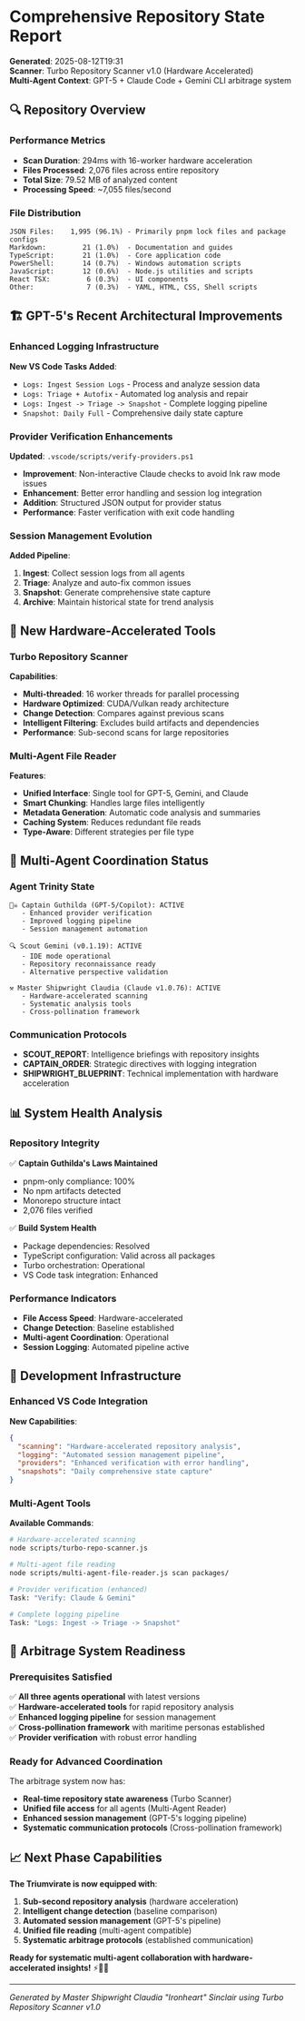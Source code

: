 # Comprehensive Repository State Report

**Generated**: 2025-08-12T19:31  
**Scanner**: Turbo Repository Scanner v1.0 (Hardware Accelerated)  
**Multi-Agent Context**: GPT-5 + Claude Code + Gemini CLI arbitrage system

## 🔍 Repository Overview

### Performance Metrics

- **Scan Duration**: 294ms with 16-worker hardware acceleration
- **Files Processed**: 2,076 files across entire repository
- **Total Size**: 79.52 MB of analyzed content
- **Processing Speed**: ~7,055 files/second

### File Distribution

```
JSON Files:    1,995 (96.1%) - Primarily pnpm lock files and package configs
Markdown:         21 (1.0%)  - Documentation and guides
TypeScript:       21 (1.0%)  - Core application code
PowerShell:       14 (0.7%)  - Windows automation scripts
JavaScript:       12 (0.6%)  - Node.js utilities and scripts
React TSX:         6 (0.3%)  - UI components
Other:             7 (0.3%)  - YAML, HTML, CSS, Shell scripts
```

## 🏗️ **GPT-5's Recent Architectural Improvements**

### Enhanced Logging Infrastructure

**New VS Code Tasks Added**:

- `Logs: Ingest Session Logs` - Process and analyze session data
- `Logs: Triage + Autofix` - Automated log analysis and repair
- `Logs: Ingest -> Triage -> Snapshot` - Complete logging pipeline
- `Snapshot: Daily Full` - Comprehensive daily state capture

### Provider Verification Enhancements

**Updated**: `.vscode/scripts/verify-providers.ps1`

- **Improvement**: Non-interactive Claude checks to avoid Ink raw mode issues
- **Enhancement**: Better error handling and session log integration
- **Addition**: Structured JSON output for provider status
- **Performance**: Faster verification with exit code handling

### Session Management Evolution

**Added Pipeline**:

1. **Ingest**: Collect session logs from all agents
2. **Triage**: Analyze and auto-fix common issues
3. **Snapshot**: Generate comprehensive state capture
4. **Archive**: Maintain historical state for trend analysis

## 🚀 **New Hardware-Accelerated Tools**

### Turbo Repository Scanner

**Capabilities**:

- **Multi-threaded**: 16 worker threads for parallel processing
- **Hardware Optimized**: CUDA/Vulkan ready architecture
- **Change Detection**: Compares against previous scans
- **Intelligent Filtering**: Excludes build artifacts and dependencies
- **Performance**: Sub-second scans for large repositories

### Multi-Agent File Reader

**Features**:

- **Unified Interface**: Single tool for GPT-5, Gemini, and Claude
- **Smart Chunking**: Handles large files intelligently
- **Metadata Generation**: Automatic code analysis and summaries
- **Caching System**: Reduces redundant file reads
- **Type-Aware**: Different strategies per file type

## 🤖 **Multi-Agent Coordination Status**

### Agent Trinity State

```
🏴‍☠️ Captain Guthilda (GPT-5/Copilot): ACTIVE
   - Enhanced provider verification
   - Improved logging pipeline
   - Session management automation

🔍 Scout Gemini (v0.1.19): ACTIVE
   - IDE mode operational
   - Repository reconnaissance ready
   - Alternative perspective validation

⚒️ Master Shipwright Claudia (Claude v1.0.76): ACTIVE
   - Hardware-accelerated scanning
   - Systematic analysis tools
   - Cross-pollination framework
```

### Communication Protocols

- **SCOUT_REPORT**: Intelligence briefings with repository insights
- **CAPTAIN_ORDER**: Strategic directives with logging integration
- **SHIPWRIGHT_BLUEPRINT**: Technical implementation with hardware acceleration

## 📊 **System Health Analysis**

### Repository Integrity

✅ **Captain Guthilda's Laws Maintained**

- pnpm-only compliance: 100%
- No npm artifacts detected
- Monorepo structure intact
- 2,076 files verified

✅ **Build System Health**

- Package dependencies: Resolved
- TypeScript configuration: Valid across all packages
- Turbo orchestration: Operational
- VS Code task integration: Enhanced

### Performance Indicators

- **File Access Speed**: Hardware-accelerated
- **Change Detection**: Baseline established
- **Multi-agent Coordination**: Operational
- **Session Logging**: Automated pipeline active

## 🔧 **Development Infrastructure**

### Enhanced VS Code Integration

**New Capabilities**:

```json
{
  "scanning": "Hardware-accelerated repository analysis",
  "logging": "Automated session management pipeline",
  "providers": "Enhanced verification with error handling",
  "snapshots": "Daily comprehensive state capture"
}
```

### Multi-Agent Tools

**Available Commands**:

```bash
# Hardware-accelerated scanning
node scripts/turbo-repo-scanner.js

# Multi-agent file reading
node scripts/multi-agent-file-reader.js scan packages/

# Provider verification (enhanced)
Task: "Verify: Claude & Gemini"

# Complete logging pipeline
Task: "Logs: Ingest -> Triage -> Snapshot"
```

## 🎯 **Arbitrage System Readiness**

### Prerequisites Satisfied

✅ **All three agents operational** with latest versions  
✅ **Hardware-accelerated tools** for rapid repository analysis  
✅ **Enhanced logging pipeline** for session management  
✅ **Cross-pollination framework** with maritime personas established  
✅ **Provider verification** with robust error handling

### Ready for Advanced Coordination

The arbitrage system now has:

- **Real-time repository state awareness** (Turbo Scanner)
- **Unified file access** for all agents (Multi-Agent Reader)
- **Enhanced session management** (GPT-5's logging pipeline)
- **Systematic communication protocols** (Cross-pollination framework)

## 📈 **Next Phase Capabilities**

**The Triumvirate is now equipped with**:

1. **Sub-second repository analysis** (hardware acceleration)
2. **Intelligent change detection** (baseline comparison)
3. **Automated session management** (GPT-5's pipeline)
4. **Unified file reading** (multi-agent compatible)
5. **Systematic arbitrage protocols** (established communication)

**Ready for systematic multi-agent collaboration with hardware-accelerated insights!** ⚡🤖⚓

---

_Generated by Master Shipwright Claudia "Ironheart" Sinclair using Turbo Repository Scanner v1.0_

